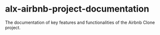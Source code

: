 # alx-airbnb-project-documentation
The documentation of key features and functionalities of the Airbnb Clone project.
